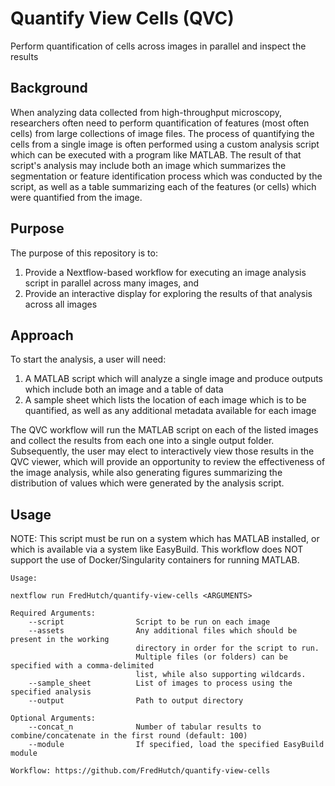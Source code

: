# Quantify View Cells (QVC)

Perform quantification of cells across images in parallel and inspect the results

## Background

When analyzing data collected from high-throughput microscopy, researchers often
need to perform quantification of features (most often cells) from large collections
of image files. The process of quantifying the cells from a single image is often
performed using a custom analysis script which can be executed with a program like
MATLAB. The result of that script's analysis may include both an image which summarizes
the segmentation or feature identification process which was conducted by the script,
as well as a table summarizing each of the features (or cells) which were quantified
from the image.

## Purpose

The purpose of this repository is to:

1. Provide a Nextflow-based workflow for executing an image analysis script in parallel
across many images, and
2. Provide an interactive display for exploring the results of that analysis across
all images

## Approach

To start the analysis, a user will need:

1. A MATLAB script which will analyze a single image and produce outputs which include
both an image and a table of data
2. A sample sheet which lists the location of each image which is to be quantified, as
well as any additional metadata available for each image

The QVC workflow will run the MATLAB script on each of the listed images and collect the
results from each one into a single output folder. Subsequently, the user may elect
to interactively view those results in the QVC viewer, which will provide an opportunity
to review the effectiveness of the image analysis, while also generating figures summarizing
the distribution of values which were generated by the analysis script.

## Usage

NOTE: This script must be run on a system which has MATLAB installed, or which is available
via a system like EasyBuild. This workflow does NOT support the use of Docker/Singularity
containers for running MATLAB.

```
Usage:

nextflow run FredHutch/quantify-view-cells <ARGUMENTS>

Required Arguments:
    --script                Script to be run on each image
    --assets                Any additional files which should be present in the working
                            directory in order for the script to run.
                            Multiple files (or folders) can be specified with a comma-delimited
                            list, while also supporting wildcards.
    --sample_sheet          List of images to process using the specified analysis
    --output                Path to output directory

Optional Arguments:
    --concat_n              Number of tabular results to combine/concatenate in the first round (default: 100)
    --module                If specified, load the specified EasyBuild module

Workflow: https://github.com/FredHutch/quantify-view-cells
```
